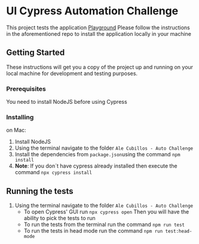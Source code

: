 # UI Cypress Automation Challenge

This project tests the application [Playground](https://github.com/antonyfuentes/testing-playground)
Please follow the instructions in the aforementioned repo to install the application locally in your machine

## Getting Started

These instructions will get you a copy of the project up and running on your local machine for development and testing purposes.

### Prerequisites

You need to install NodeJS before using Cypress

### Installing

on Mac:

1. Install NodeJS
2. Using the terminal navigate to the folder `Ale Cubillos - Auto Challenge`
3. Install the dependencies from `package.json`using the command `npm install`
4. **Note**: If you don´t have cypress already installed then execute the command `npx cypress install`

## Running the tests

1. Using the terminal navigate to the folder `Ale Cubillos - Auto Challenge`
   - To open Cypress' GUI run `npx cypress open` Then you will have the ability to pick the tests to run
   - To run the tests from the terminal run the command `npm run test`
   - To run the tests in head mode run the command `npm run test:head-mode`
